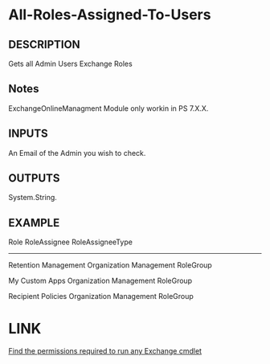 # All-Roles-Assigned-To-Users

## DESCRIPTION

Gets all Admin Users Exchange Roles

## Notes

ExchangeOnlineManagment Module only workin in PS 7.X.X.

## INPUTS

An Email of the Admin you wish to check.

## OUTPUTS

System.String.

## EXAMPLE

Role                                   RoleAssignee                   RoleAssigneeType

---

Retention Management                   Organization Management        RoleGroup

My Custom Apps                         Organization Management        RoleGroup

Recipient Policies                     Organization Management        RoleGroup

# LINK

[Find the permissions required to run any Exchange cmdlet](https://learn.microsoft.com/en-us/powershell/exchange/find-exchange-cmdlet-permissions?view=exchange-ps)
